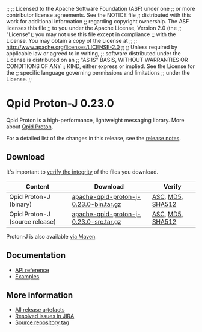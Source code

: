 ;;
;; Licensed to the Apache Software Foundation (ASF) under one
;; or more contributor license agreements.  See the NOTICE file
;; distributed with this work for additional information
;; regarding copyright ownership.  The ASF licenses this file
;; to you under the Apache License, Version 2.0 (the
;; "License"); you may not use this file except in compliance
;; with the License.  You may obtain a copy of the License at
;;
;;   http://www.apache.org/licenses/LICENSE-2.0
;;
;; Unless required by applicable law or agreed to in writing,
;; software distributed under the License is distributed on an
;; "AS IS" BASIS, WITHOUT WARRANTIES OR CONDITIONS OF ANY
;; KIND, either express or implied.  See the License for the
;; specific language governing permissions and limitations
;; under the License.
;;

# Qpid Proton-J 0.23.0

Qpid Proton is a high-performance, lightweight messaging library. More
about [Qpid Proton]({{site_url}}/proton/index.html).

For a detailed list of the changes in this release, see the [release
notes](release-notes.html).

## Download

It's important to [verify the
integrity]({{site_url}}/download.html#verify-what-you-download) of
the files you download.

| Content | Download | Verify |
|---------|----------|--------|
| Qpid Proton-J (binary) | [apache-qpid-proton-j-0.23.0-bin.tar.gz](http://archive.apache.org/dist/qpid/proton-j/0.23.0/apache-qpid-proton-j-0.23.0-bin.tar.gz) | [ASC](https://archive.apache.org/dist/qpid/proton-j/0.23.0/apache-qpid-proton-j-0.23.0-bin.tar.gz.asc), [MD5](https://archive.apache.org/dist/qpid/proton-j/0.23.0/apache-qpid-proton-j-0.23.0-bin.tar.gz.md5), [SHA512](https://archive.apache.org/dist/qpid/proton-j/0.23.0/apache-qpid-proton-j-0.23.0-bin.tar.gz.sha512) |
| Qpid Proton-J (source release) | [apache-qpid-proton-j-0.23.0-src.tar.gz](http://archive.apache.org/dist/qpid/proton-j/0.23.0/apache-qpid-proton-j-0.23.0-src.tar.gz) | [ASC](https://archive.apache.org/dist/qpid/proton-j/0.23.0/apache-qpid-proton-j-0.23.0-src.tar.gz.asc), [MD5](https://archive.apache.org/dist/qpid/proton-j/0.23.0/apache-qpid-proton-j-0.23.0-src.tar.gz.md5), [SHA512](https://archive.apache.org/dist/qpid/proton-j/0.23.0/apache-qpid-proton-j-0.23.0-src.tar.gz.sha512) |

Proton-J is also available [via Maven]({{site_url}}/maven.html).

## Documentation


<div class="two-column" markdown="1">

 - [API reference](api/index.html)
 - [Examples](https://github.com/apache/qpid-proton-j/tree/0.23.0/examples)

</div>


## More information

 - [All release artefacts](http://archive.apache.org/dist/qpid/proton-j/0.23.0)
 - [Resolved issues in JIRA](https://issues.apache.org/jira/issues/?jql=project+%3D+PROTON+AND+fixVersion+%3D+%27proton-j-0.23.0%27+AND+resolution+%3D+%27fixed%27+ORDER+BY+priority+DESC)
 - [Source repository tag](https://gitbox.apache.org/repos/asf?p=qpid-proton-j.git;a=tag;h=0.23.0)

<script type="text/javascript">
  _deferredFunctions.push(function() {
      if ("0.23.0" === "{{current_proton_j_release}}") {
          _modifyCurrentReleaseLinks();
      }
  });
</script>